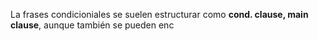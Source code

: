 La frases condicioniales se suelen estructurar como **cond. clause, main clause**, aunque también se pueden enc